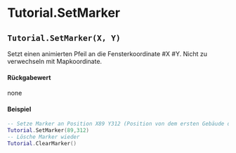 # Tutorial.SetMarker

## `Tutorial.SetMarker(X, Y)`

Setzt einen animierten Pfeil an die Fensterkoordinate #X #Y. Nicht zu verwechseln mit Mapkoordinate.

#### Rückgabewert

none

#### Beispiel

```lua
-- Setze Marker an Position X89 Y312 (Position von dem ersten Gebäude der Gebäudeauswahl z.B. Holzfällerhütte)
Tutorial.SetMarker(89,312)
-- Lösche Marker wieder
Tutorial.ClearMarker()
```

